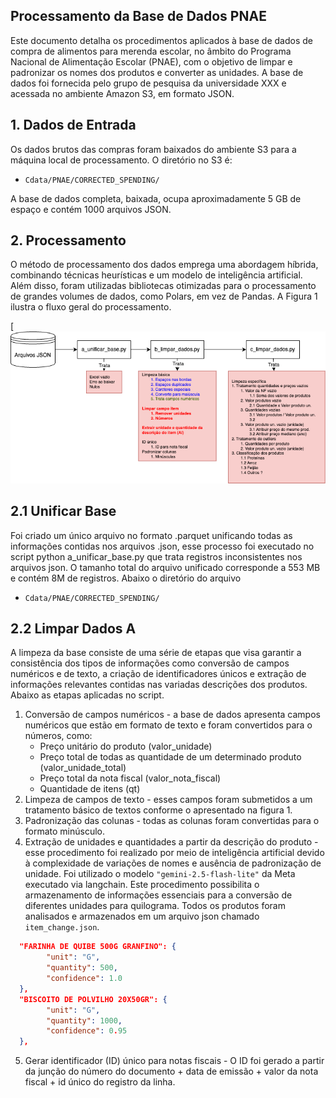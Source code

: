 ## Processamento da Base de Dados PNAE
Este documento detalha os procedimentos aplicados à base de dados de compra de alimentos para merenda escolar, no âmbito do Programa Nacional de Alimentação Escolar (PNAE), com o objetivo de limpar e padronizar os nomes dos produtos e converter as unidades. A base de dados foi fornecida pelo grupo de pesquisa da universidade XXX e acessada no ambiente Amazon S3, em formato JSON.

## 1. Dados de Entrada
Os dados brutos das compras foram baixados do ambiente S3 para a máquina local de processamento. O diretório no S3 é:
- `Cdata/PNAE/CORRECTED_SPENDING/`

A base de dados completa, baixada, ocupa aproximadamente 5 GB de espaço e contém 1000 arquivos JSON.

## 2. Processamento

O método de processamento dos dados emprega uma abordagem híbrida, combinando técnicas heurísticas e um modelo de inteligência artificial. Além disso, foram utilizadas bibliotecas otimizadas para o processamento de grandes volumes de dados, como Polars, em vez de Pandas. A Figura 1 ilustra o fluxo geral do processamento.

[![Figura 1 - Fluxograma de tratamento dos dados](https://github.com/JailsonS/ics_school_meal/blob/main/docs/images/readme_flow.png)

## 2.1 Unificar Base

Foi criado um único arquivo no formato .parquet unificando todas as informações contidas nos arquivos .json, esse processo foi executado no script python a_unificar_base.py que trata registros inconsistentes nos arquivos json. O tamanho total do arquivo unificado corresponde a 553 MB e contém 8M de registros. Abaixo o diretório do arquivo
- `Cdata/PNAE/CORRECTED_SPENDING/`

## 2.2 Limpar Dados A
A limpeza da base consiste de uma série de etapas que visa garantir a consistência dos tipos de informações como conversão de campos numéricos e de texto, a criação de identificadores únicos e extração de informações relevantes contidas nas variadas descrições dos produtos. Abaixo as etapas aplicadas no script.

1. Conversão de campos numéricos - a base de dados apresenta campos numéricos que estão em formato de texto e foram convertidos para o números, como:
	- Preço unitário do produto (valor_unidade)
	- Preço total de todas as quantidade de um determinado produto (valor_unidade_total)
	- Preço total da nota fiscal (valor_nota_fiscal)
	- Quantidade de itens (qt)
2. Limpeza de campos de texto - esses campos foram submetidos a um tratamento básico de textos conforme o apresentado na figura 1.
3. Padronização das colunas - todas as colunas foram convertidas para o formato minúsculo.
4. Extração de unidades e quantidades a partir da descrição do produto - esse procedimento foi realizado por meio de inteligência artificial devido à complexidade de variações de nomes e ausência de padronização de unidade. Foi utilizado o modelo `"gemini-2.5-flash-lite"` da Meta executado via langchain. Este procedimento possibilita o armazenamento de informações essenciais para a conversão de diferentes unidades para quilograma. Todos os produtos foram analisados e armazenados em um arquivo json chamado `item_change.json`. 

```json
  "FARINHA DE QUIBE 500G GRANFINO": {
		"unit": "G",
		"quantity": 500,
		"confidence": 1.0
  },
  "BISCOITO DE POLVILHO 20X50GR": {
		"unit": "G",
		"quantity": 1000,
		"confidence": 0.95
  },
```

5. Gerar identificador (ID) único para notas fiscais - O ID foi gerado a partir da junção do número do documento + data de emissão + valor da nota fiscal + id único do registro da linha. 
